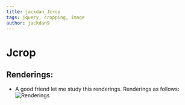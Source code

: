 ```yaml
---
title: jackdan_Jcrop
tags: jquery, cropping, image
author: jackdan9
---
```

 # Jcrop
 
 
 ## Renderings:
- A good friend let me study this renderings. Renderings as follows:
![Renderings][1]


  [1]: ./images/result.png "result.png"